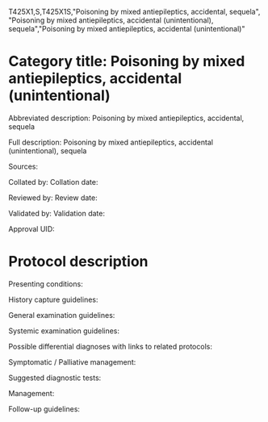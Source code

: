T425X1,S,T425X1S,"Poisoning by mixed antiepileptics, accidental, sequela", "Poisoning by mixed antiepileptics, accidental (unintentional), sequela","Poisoning by mixed antiepileptics, accidental (unintentional)"
# Category title: Poisoning by mixed antiepileptics, accidental (unintentional)

Abbreviated description: Poisoning by mixed antiepileptics, accidental, sequela

Full description: Poisoning by mixed antiepileptics, accidental (unintentional), sequela

Sources:

Collated by:
Collation date:

Reviewed by:
Review date:

Validated by:
Validation date:

Approval UID:

# Protocol description

Presenting conditions:

History capture guidelines:

General examination guidelines:

Systemic examination guidelines:

Possible differential diagnoses with links to related protocols:

Symptomatic / Palliative management:

Suggested diagnostic tests:

Management:

Follow-up guidelines:
